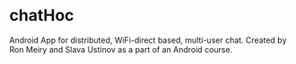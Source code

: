 chatHoc
=======

Android App for distributed, WiFi-direct based, multi-user chat.
Created by Ron Meiry and Slava Ustinov as a part of an Android course.

